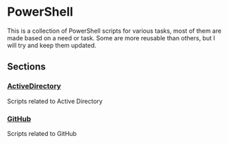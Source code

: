 # PowerShell
This is a collection of PowerShell scripts for various tasks, most of them are made based on a need or task. Some are more reusable than others, but I will try and keep them updated.

## Sections
### [ActiveDirectory](./ActiveDirectory/)
Scripts related to Active Directory
### [GitHub](./GitHub/)
Scripts related to GitHub
